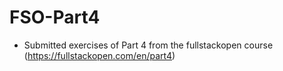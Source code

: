 # FSO-Part4

+ Submitted exercises of Part 4 from the fullstackopen course (https://fullstackopen.com/en/part4)